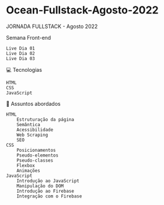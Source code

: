 # Ocean-Fullstack-Agosto-2022
JORNADA FULLSTACK - Agosto 2022

 Semana Front-end

    Live Dia 01
    Live Dia 02
    Live Dia 03

💻 Tecnologias

    HTML
    CSS
    JavaScript

💬 Assuntos abordados

    HTML
        Estruturação da página
        Semântica
        Acessibilidade
        Web Scraping
        SEO
    CSS
        Posicionamentos
        Pseudo-elementos
        Pseudo-classes
        Flexbox
        Animações
    JavaScript
        Introdução ao JavaScript
        Manipulação do DOM
        Introdução ao Firebase
        Integração com o Firebase
